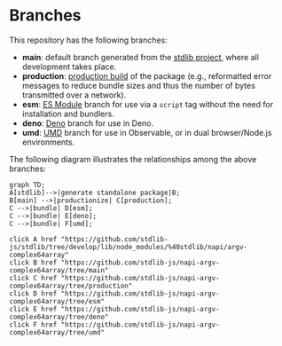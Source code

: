 <!--

@license Apache-2.0

Copyright (c) 2022 The Stdlib Authors.

Licensed under the Apache License, Version 2.0 (the "License");
you may not use this file except in compliance with the License.
You may obtain a copy of the License at

    http://www.apache.org/licenses/LICENSE-2.0

Unless required by applicable law or agreed to in writing, software
distributed under the License is distributed on an "AS IS" BASIS,
WITHOUT WARRANTIES OR CONDITIONS OF ANY KIND, either express or implied.
See the License for the specific language governing permissions and
limitations under the License.

-->

# Branches

This repository has the following branches:

-   **main**: default branch generated from the [stdlib project][stdlib-url], where all development takes place.
-   **production**: [production build][production-url] of the package (e.g., reformatted error messages to reduce bundle sizes and thus the number of bytes transmitted over a network).
-   **esm**: [ES Module][esm-url] branch for use via a `script` tag without the need for installation and bundlers.
-   **deno**: [Deno][deno-url] branch for use in Deno.
-   **umd**: [UMD][umd-url] branch for use in Observable, or in dual browser/Node.js environments.

The following diagram illustrates the relationships among the above branches:

```mermaid
graph TD;
A[stdlib]-->|generate standalone package|B;
B[main] -->|productionize| C[production];
C -->|bundle| D[esm];
C -->|bundle| E[deno];
C -->|bundle| F[umd];

click A href "https://github.com/stdlib-js/stdlib/tree/develop/lib/node_modules/%40stdlib/napi/argv-complex64array"
click B href "https://github.com/stdlib-js/napi-argv-complex64array/tree/main"
click C href "https://github.com/stdlib-js/napi-argv-complex64array/tree/production"
click D href "https://github.com/stdlib-js/napi-argv-complex64array/tree/esm"
click E href "https://github.com/stdlib-js/napi-argv-complex64array/tree/deno"
click F href "https://github.com/stdlib-js/napi-argv-complex64array/tree/umd"
```

[stdlib-url]: https://github.com/stdlib-js/stdlib/tree/develop/lib/node_modules/%40stdlib/napi/argv-complex64array
[production-url]: https://github.com/stdlib-js/napi-argv-complex64array/tree/production
[deno-url]: https://github.com/stdlib-js/napi-argv-complex64array/tree/deno
[umd-url]: https://github.com/stdlib-js/napi-argv-complex64array/tree/umd
[esm-url]: https://github.com/stdlib-js/napi-argv-complex64array/tree/esm